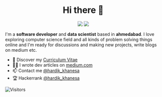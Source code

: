 <h1 align="center">Hi there 👋</h1>


<!-- **Hardikkhanesa/Hardikkhanesa** is a ✨ _special_ ✨ repository because its `README.md` (this file) appears on your GitHub profile.

Here are some ideas to get you started:

- 🔭 I’m currently working on python based projects.i am also exploring various field of computer science with great passion.
- 🌱 I’m currently learning 
- 👯 I’m looking to collaborate on ...
- 🤔 I’m looking for help with ...
- 💬 Ask me about ...
- 📫 How to reach me: ...
- 😄 Pronouns: ...
- ⚡ Fun fact: ...

-->


<p align="center">
  <a href="https://twitter.com/hardik_khanesa"><img src="https://img.shields.io/badge/twitter-%231DA1F2.svg?&style=for-the-badge&logo=twitter&logoColor=white" /></a> 
  <a href="https://www.linkedin.com/in/hardik-khanesa"><img src="https://img.shields.io/badge/linkedin-%230077B5.svg?&style=for-the-badge&logo=linkedin&logoColor=white" /></a>
</p>

I'm a __software developer__ and __data scientist__ based in __ahmedabad__. I love exploring computer science field and all kinds of problem solving things online and I'm ready for discussions and making new projects, write blogs on medium etc.

<!--* 💼 Currently working at [Seald](https://www.seald.io) <br/>-->
* 🔖 Discover my [Curriculum Vitae](https://www.slideshare.net/Hardikkhanesa/hardik-khanesa-resume20052020/Hardikkhanesa/hardik-khanesa-resume20052020)<br/>
* ✍🏻 I wrote dev articles on [medium.com](https://medium.com/@hardikkhanesa) <br/>
* 📫 Contact me [@hardik_khanesa](https://twitter.com/hardik_khanesa)
* 🏆 Hackerrank [@hardik_khanesa](https://www.hackerrank.com/hardik_khanesa)


![Visitors](https://visitor-badge.glitch.me/badge?page_id=Hardikkhanesa.Hardikkhanesa)
